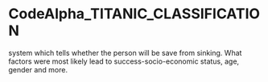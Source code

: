 # CodeAlpha_TITANIC_CLASSIFICATION
system which tells whether the person will be save from sinking. What factors were most likely lead to success-socio-economic status, age, gender and more.
